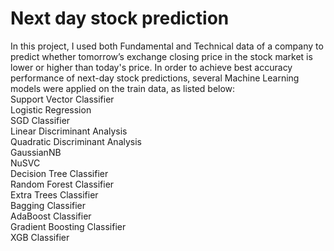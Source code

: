 # Next day stock prediction
In this project, I used both Fundamental and Technical data of a company to predict whether tomorrow’s exchange closing price in the stock market is lower or higher than today's price. In order to achieve best accuracy performance of next-day stock predictions, several Machine Learning models were applied on the train data, as listed below: <br /> 
Support Vector Classifier <br /> 
Logistic Regression <br /> 
SGD Classifier <br /> 
Linear Discriminant Analysis <br /> 
Quadratic Discriminant Analysis  <br /> 
GaussianNB <br /> 
NuSVC <br /> 
Decision Tree Classifier <br /> 
Random Forest Classifier <br /> 
Extra Trees Classifier <br /> 
Bagging Classifier <br /> 
AdaBoost Classifier <br /> 
Gradient Boosting Classifier <br /> 
XGB Classifier <br /> 
